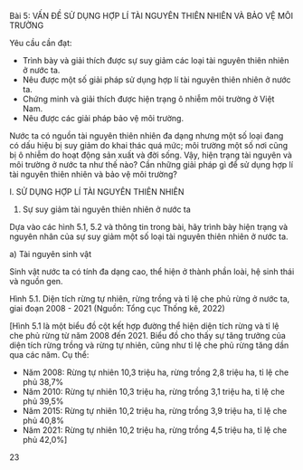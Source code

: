 Bài 5: VẤN ĐỀ SỬ DỤNG HỢP LÍ TÀI NGUYÊN THIÊN NHIÊN VÀ BẢO VỆ MÔI TRƯỜNG

Yêu cầu cần đạt:
- Trình bày và giải thích được sự suy giảm các loại tài nguyên thiên nhiên ở nước ta.
- Nêu được một số giải pháp sử dụng hợp lí tài nguyên thiên nhiên ở nước ta.
- Chứng minh và giải thích được hiện trạng ô nhiễm môi trường ở Việt Nam.
- Nêu được các giải pháp bảo vệ môi trường.

Nước ta có nguồn tài nguyên thiên nhiên đa dạng nhưng một số loại đang có dấu hiệu bị suy giảm do khai thác quá mức; môi trường một số nơi cũng bị ô nhiễm do hoạt động sản xuất và đời sống. Vậy, hiện trạng tài nguyên và môi trường ở nước ta như thế nào? Cần những giải pháp gì để sử dụng hợp lí tài nguyên thiên nhiên và bảo vệ môi trường?

I. SỬ DỤNG HỢP LÍ TÀI NGUYÊN THIÊN NHIÊN

1. Sự suy giảm tài nguyên thiên nhiên ở nước ta

Dựa vào các hình 5.1, 5.2 và thông tin trong bài, hãy trình bày hiện trạng và nguyên nhân của sự suy giảm một số loại tài nguyên thiên nhiên ở nước ta.

a) Tài nguyên sinh vật

Sinh vật nước ta có tính đa dạng cao, thể hiện ở thành phần loài, hệ sinh thái và nguồn gen.

Hình 5.1. Diện tích rừng tự nhiên, rừng trồng và tỉ lệ che phủ rừng ở nước ta, giai đoạn 2008 - 2021
(Nguồn: Tổng cục Thống kê, 2022)

[Hình 5.1 là một biểu đồ cột kết hợp đường thể hiện diện tích rừng và tỉ lệ che phủ rừng từ năm 2008 đến 2021. Biểu đồ cho thấy sự tăng trưởng của diện tích rừng trồng và rừng tự nhiên, cũng như tỉ lệ che phủ rừng tăng dần qua các năm. Cụ thể:

- Năm 2008: Rừng tự nhiên 10,3 triệu ha, rừng trồng 2,8 triệu ha, tỉ lệ che phủ 38,7%
- Năm 2010: Rừng tự nhiên 10,3 triệu ha, rừng trồng 3,1 triệu ha, tỉ lệ che phủ 39,5%
- Năm 2015: Rừng tự nhiên 10,2 triệu ha, rừng trồng 3,9 triệu ha, tỉ lệ che phủ 40,8%
- Năm 2021: Rừng tự nhiên 10,2 triệu ha, rừng trồng 4,5 triệu ha, tỉ lệ che phủ 42,0%]

23